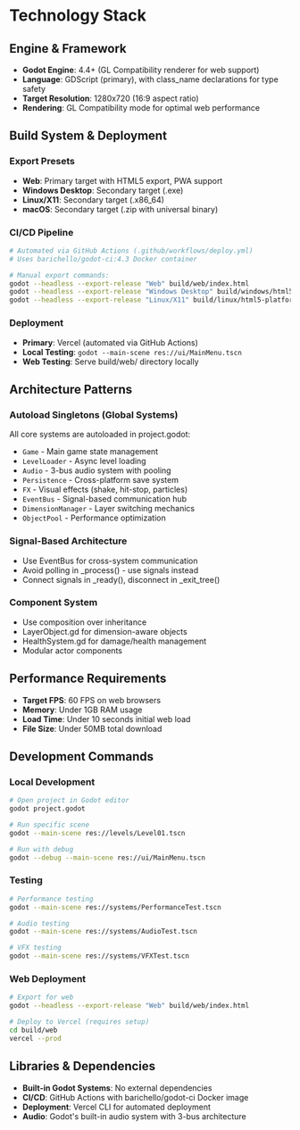 # Technology Stack

## Engine & Framework
- **Godot Engine**: 4.4+ (GL Compatibility renderer for web support)
- **Language**: GDScript (primary), with class_name declarations for type safety
- **Target Resolution**: 1280x720 (16:9 aspect ratio)
- **Rendering**: GL Compatibility mode for optimal web performance

## Build System & Deployment

### Export Presets
- **Web**: Primary target with HTML5 export, PWA support
- **Windows Desktop**: Secondary target (.exe)
- **Linux/X11**: Secondary target (.x86_64)
- **macOS**: Secondary target (.zip with universal binary)

### CI/CD Pipeline
```bash
# Automated via GitHub Actions (.github/workflows/deploy.yml)
# Uses barichello/godot-ci:4.3 Docker container

# Manual export commands:
godot --headless --export-release "Web" build/web/index.html
godot --headless --export-release "Windows Desktop" build/windows/html5-platformer.exe
godot --headless --export-release "Linux/X11" build/linux/html5-platformer.x86_64
```

### Deployment
- **Primary**: Vercel (automated via GitHub Actions)
- **Local Testing**: `godot --main-scene res://ui/MainMenu.tscn`
- **Web Testing**: Serve build/web/ directory locally

## Architecture Patterns

### Autoload Singletons (Global Systems)
All core systems are autoloaded in project.godot:
- `Game` - Main game state management
- `LevelLoader` - Async level loading
- `Audio` - 3-bus audio system with pooling
- `Persistence` - Cross-platform save system
- `FX` - Visual effects (shake, hit-stop, particles)
- `EventBus` - Signal-based communication hub
- `DimensionManager` - Layer switching mechanics
- `ObjectPool` - Performance optimization

### Signal-Based Architecture
- Use EventBus for cross-system communication
- Avoid polling in _process() - use signals instead
- Connect signals in _ready(), disconnect in _exit_tree()

### Component System
- Use composition over inheritance
- LayerObject.gd for dimension-aware objects
- HealthSystem.gd for damage/health management
- Modular actor components

## Performance Requirements
- **Target FPS**: 60 FPS on web browsers
- **Memory**: Under 1GB RAM usage
- **Load Time**: Under 10 seconds initial web load
- **File Size**: Under 50MB total download

## Development Commands

### Local Development
```bash
# Open project in Godot editor
godot project.godot

# Run specific scene
godot --main-scene res://levels/Level01.tscn

# Run with debug
godot --debug --main-scene res://ui/MainMenu.tscn
```

### Testing
```bash
# Performance testing
godot --main-scene res://systems/PerformanceTest.tscn

# Audio testing  
godot --main-scene res://systems/AudioTest.tscn

# VFX testing
godot --main-scene res://systems/VFXTest.tscn
```

### Web Deployment
```bash
# Export for web
godot --headless --export-release "Web" build/web/index.html

# Deploy to Vercel (requires setup)
cd build/web
vercel --prod
```

## Libraries & Dependencies
- **Built-in Godot Systems**: No external dependencies
- **CI/CD**: GitHub Actions with barichello/godot-ci Docker image
- **Deployment**: Vercel CLI for automated deployment
- **Audio**: Godot's built-in audio system with 3-bus architecture